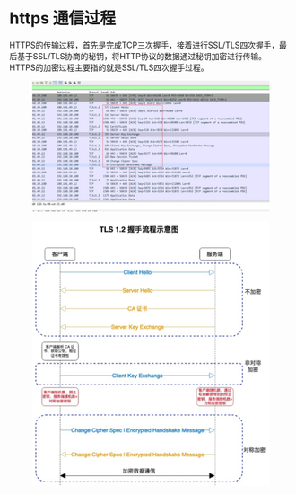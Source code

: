 # https 通信过程



HTTPS的传输过程，首先是完成TCP三次握手，接着进行SSL/TLS四次握手，最后基于SSL/TLS协商的秘钥，将HTTP协议的数据通过秘钥加密进行传输。HTTPS的加密过程主要指的就是SSL/TLS四次握手过程。

<figure><img src="../.gitbook/assets/image (2).png" alt=""><figcaption></figcaption></figure>

<figure><img src="../.gitbook/assets/image (1) (1) (1).png" alt=""><figcaption></figcaption></figure>



